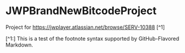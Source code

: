 # JWPBrandNewBitcodeProject
Project for https://jwplayer.atlassian.net/browse/SERV-10388 [^1]

[^1:] This is a test of the footnote syntax supported by GitHub-Flavored Markdown.

